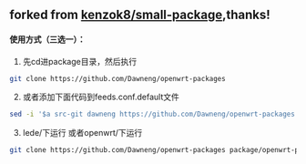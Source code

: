 ## forked from [kenzok8/small-package](https://github.com/kenzok8/small-package),thanks!


#### 使用方式（三选一）：

1. 先cd进package目录，然后执行

```bash
git clone https://github.com/Dawneng/openwrt-packages
```
2. 或者添加下面代码到feeds.conf.default文件

```bash
sed -i '$a src-git dawneng https://github.com/Dawneng/openwrt-packages' feeds.conf.default
```
3. lede/下运行 或者openwrt/下运行

```bash
git clone https://github.com/Dawneng/openwrt-packages package/openwrt-packages
```











